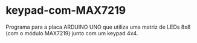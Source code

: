# keypad-com-MAX7219
Programa para a placa ARDUINO UNO que utiliza uma matriz de LEDs 8x8 (com o módulo MAX7219) junto com um keypad 4x4. 
